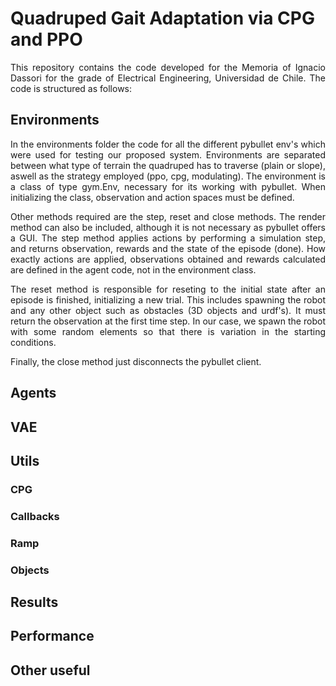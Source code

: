 # Quadruped Gait Adaptation via CPG and PPO

<div style="text-align: justify;">

This repository contains the code developed for the Memoria of Ignacio Dassori for the grade of Electrical Engineering, Universidad de Chile. The code is structured as follows:

## Environments

In the environments folder the code for all the different pybullet env's which were used for testing our proposed system. Environments are separated between what type of terrain the quadruped has to traverse (plain or slope), aswell as the strategy employed (ppo, cpg, modulating). The environment is a class of type gym.Env, necessary for its working with pybullet. When initializing the class, observation and action spaces must be defined.

Other methods required are the step, reset and close methods. The render method can also be included, although it is not necessary as pybullet offers a GUI. The step method applies actions by performing a simulation step, and returns observation, rewards and the state of the episode (done). How exactly actions are applied, observations obtained and rewards calculated are defined in the agent code, not in the environment class.

The reset method is responsible for reseting to the initial state after an episode is finished, initializing a new trial. This includes spawning the robot and any other object such as obstacles (3D objects and urdf's). It must return the observation at the first time step. In our case, we spawn the robot with some random elements so that there is variation in the starting conditions.

Finally, the close method just disconnects the pybullet client.

## Agents

## VAE

## Utils

### CPG

### Callbacks

### Ramp

### Objects

## Results

## Performance

## Other useful

</div>